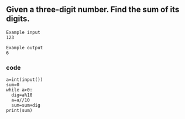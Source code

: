 ## Given a three-digit number. Find the sum of its digits.

```
Example input
123

Example output
6
```
### code
```
a=int(input())
sum=0
while a>0:
  dig=a%10
  a=a//10
  sum=sum+dig
print(sum)
```
